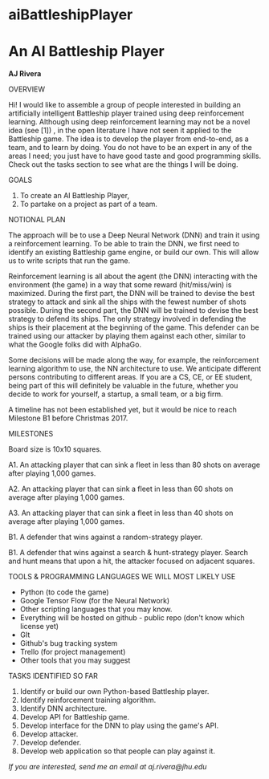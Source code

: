 # aiBattleshipPlayer

# An AI Battleship Player

**AJ Rivera**

OVERVIEW

Hi! I would like to assemble a group of people interested in building an artificially intelligent Battleship player trained using deep reinforcement learning. Although using deep reinforcement learning may not be a novel idea (see [1]) , in the open literature I have not seen it applied to the Battleship game. The idea is to develop the player from end-to-end, as a team, and to learn by doing. You do not have to be an expert in any of the areas I need; you just have to have good taste and good programming skills. Check out the tasks section to see what are the things I will be doing.

GOALS

1. To create an AI Battleship Player,
2. To partake on a project as part of a team.

NOTIONAL PLAN

The approach will be to use a Deep Neural Network (DNN) and train it using a reinforcement learning. To be able to train the DNN, we first need to identify an existing Battleship game engine, or build our own. This will allow us to write scripts that run the game.

Reinforcement learning is all about the agent (the DNN) interacting with the environment (the game) in a way that some reward (hit/miss/win) is maximized. During the first part, the DNN will be trained to devise the best strategy to attack and sink all the ships with the fewest number of shots possible. During the second part, the DNN will be trained to devise the best strategy to defend its ships. The only strategy involved in defending the ships is their placement at the beginning of the game. This defender can be trained using our attacker by playing them against each other, similar to what the Google folks did with AlphaGo.

Some decisions will be made along the way, for example, the reinforcement learning algorithm to use, the NN architecture to use. We anticipate different persons contributing to different areas. If you are a CS, CE, or EE student,  being part of this will definitely be valuable in the future, whether you decide to work for yourself, a startup, a small team, or a big firm.

A timeline has not been established yet, but it would be nice to reach Milestone B1 before Christmas 2017.

MILESTONES

Board size is 10x10 squares.

A1. An attacking player that can sink a fleet in less than 80 shots on average after playing 1,000 games.

A2. An attacking player that can sink a fleet in less than 60 shots on average after playing 1,000 games.

A3. An attacking player that can sink a fleet in less than 40 shots on average after playing 1,000 games.

B1. A defender that wins against a random-strategy player.

B1. A defender that wins against a search &amp; hunt-strategy player. Search and hunt means that upon a hit, the attacker focused on adjacent squares.

TOOLS &amp; PROGRAMMING LANGUAGES WE WILL MOST LIKELY USE

- Python (to code the game)
- Google Tensor Flow (for the Neural Network)
- Other scripting languages that you may know.
- Everything will be hosted on github - public repo (don&#39;t know which license yet)
- GIt
- Github&#39;s bug tracking system
- Trello (for project management)
- Other tools that you may suggest

TASKS IDENTIFIED SO FAR

1. Identify or build our own Python-based Battleship player.
2. Identify reinforcement training algorithm.
3. Identify DNN architecture.
4. Develop API for Battleship game.
5. Develop interface for the DNN to play using the game&#39;s API.
6. Develop attacker.
7. Develop defender.
8. Develop web application so that people can play against it.

_If you are interested, send me an email at aj.rivera@jhu.edu_

